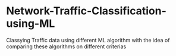 # Network-Traffic-Classification-using-ML
Classying Traffic data using different ML algorithm with the idea of comparing these algorithms on different criterias
